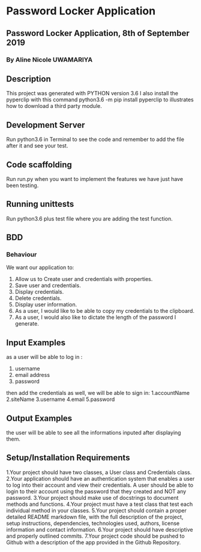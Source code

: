 # Password Locker Application
## Password Locker Application, 8th of September 2019
### By Aline Nicole UWAMARIYA
## Description
This project was generated with PYTHON version 3.6
I also install the pyperclip with this command python3.6 -m pip install pyperclip to illustrates how to download a third party module.

## Development Server
Run python3.6 in Terminal to see the code and remember to add the file after it and see your test.

## Code scaffolding
Run run.py when you want to implement the features we have just have been testing.

## Running unittests
Run python3.6 plus test file where you are adding the test function.

## BDD
### Behaviour
We want our application to:

1. Allow us to Create user and credentials with properties.
2. Save user and credentials.
3. Display credentials.
4. Delete credentials.
5. Display user information.
6. As a user, I would like to be able to copy my credentials to the clipboard.
7. As a user, I would also like to dictate the length of the password I generate.

## Input Examples
as a user will be able to log in :
1. username
2. email address
3. password

then add the credentials as well, we will be able to sign in:
1.accountName
2.siteName
3.username
4.email
5.password

## Output Examples
the user will be able to see all the informations inputed after displaying them.

## Setup/Installation Requirements
1.Your project should have two classes, a User class and Credentials class.
2.Your application should have an authentication system that enables a user to log into their account and view their credentials. A user should be able to login to their account using the password that they created and NOT any password.
3.Your project should make use of docstrings to document methods and functions.
4.Your project must have a test class that test each individual method in your classes.
5.Your project should contain a proper detailed README markdown file, with the full description of the project, setup instructions, dependencies, technologies used, authors, license information and contact information.
6.Your project should have descriptive and properly outlined commits.
7.Your project code should be pushed to Github with a description of the app provided in the Github Repository.
